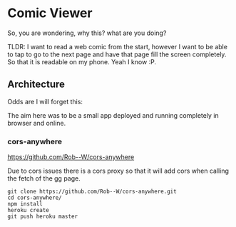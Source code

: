 # Comic Viewer

So, you are wondering, why this? what are you doing?

TLDR: I want to read a web comic from the start, however I want to be able to tap to go to the next page and have that page fill the screen completely. So that it is readable on my phone. Yeah I know :P. 

## Architecture

Odds are I will forget this:

The aim here was to be a small app deployed and running completely in browser and online. 

### cors-anywhere 

https://github.com/Rob--W/cors-anywhere

Due to cors issues there is a cors proxy so that it will add cors when calling the fetch of the gg page. 

```
git clone https://github.com/Rob--W/cors-anywhere.git
cd cors-anywhere/
npm install
heroku create
git push heroku master
```
